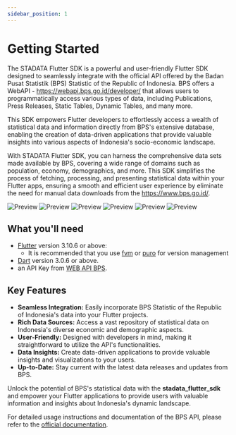 ```yaml
---
sidebar_position: 1
---
```


# Getting Started

The STADATA Flutter SDK is a powerful and user-friendly Flutter SDK designed to seamlessly integrate with the official API offered by the Badan Pusat Statistik (BPS) Statistic of the Republic of Indonesia. BPS offers a WebAPI - <https://webapi.bps.go.id/developer/> that allows users to programmatically access various types of data, including Publications, Press Releases, Static Tables, Dynamic Tables, and many more.

This SDK empowers Flutter developers to effortlessly access a wealth of statistical data and information directly from BPS's extensive database, enabling the creation of data-driven applications that provide valuable insights into various aspects of Indonesia's socio-economic landscape.

With STADATA Flutter SDK, you can harness the comprehensive data sets made available by BPS, covering a wide range of domains such as population, economy, demographics, and more. This SDK simplifies the process of fetching, processing, and presenting statistical data within your Flutter apps, ensuring a smooth and efficient user experience by eliminate the need for manual data downloads from the <https://www.bps.go.id/>.

![Preview](/gif/news.gif) ![Preview](/gif/publications.gif) ![Preview](/gif/press_releases.gif) ![Preview](/gif/infographics.gif) ![Preview](/gif/static_tables.gif) ![Preview](/gif/domains.gif)

## What you'll need

- [Flutter](https://flutter.dev) version 3.10.6 or above:
  - It is recommended that you use [fvm](https://fvm.app) or [puro](https://puro.dev) for version management
- [Dart](https://dart.dev) version 3.0.6 or above.
- an API Key from [WEB API BPS](https://webapi.bps.go.id/documentation/).

## Key Features

- **Seamless Integration:** Easily incorporate BPS Statistic of the Republic of Indonesia's data into your Flutter projects.
- **Rich Data Sources:** Access a vast repository of statistical data on Indonesia's diverse economic and demographic aspects.
- **User-Friendly:** Designed with developers in mind, making it straightforward to utilize the API's functionalities.
- **Data Insights:** Create data-driven applications to provide valuable insights and visualizations to your users.
- **Up-to-Date:** Stay current with the latest data releases and updates from BPS.

Unlock the potential of BPS's statistical data with the **stadata_flutter_sdk** and empower your Flutter applications to provide users with valuable information and insights about Indonesia's dynamic landscape.

For detailed usage instructions and documentation of the BPS API, please refer to the [official documentation](https://webapi.bps.go.id/documentation/).
